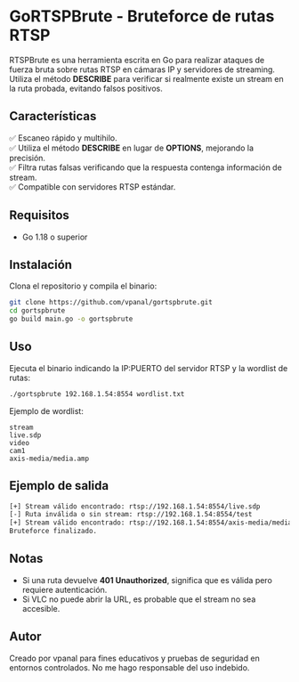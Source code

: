 # GoRTSPBrute - Bruteforce de rutas RTSP

RTSPBrute es una herramienta escrita en Go para realizar ataques de fuerza bruta sobre rutas RTSP en cámaras IP y servidores de streaming. Utiliza el método **DESCRIBE** para verificar si realmente existe un stream en la ruta probada, evitando falsos positivos.

## Características
✅ Escaneo rápido y multihilo.  
✅ Utiliza el método **DESCRIBE** en lugar de **OPTIONS**, mejorando la precisión.  
✅ Filtra rutas falsas verificando que la respuesta contenga información de stream.  
✅ Compatible con servidores RTSP estándar.

## Requisitos
- Go 1.18 o superior

## Instalación
Clona el repositorio y compila el binario:
```bash
git clone https://github.com/vpanal/gortspbrute.git
cd gortspbrute
go build main.go -o gortspbrute
```

## Uso
Ejecuta el binario indicando la IP:PUERTO del servidor RTSP y la wordlist de rutas:
```bash
./gortspbrute 192.168.1.54:8554 wordlist.txt
```

Ejemplo de wordlist:
```
stream
live.sdp
video
cam1
axis-media/media.amp
```

## Ejemplo de salida
```bash
[+] Stream válido encontrado: rtsp://192.168.1.54:8554/live.sdp
[-] Ruta inválida o sin stream: rtsp://192.168.1.54:8554/test
[+] Stream válido encontrado: rtsp://192.168.1.54:8554/axis-media/media.amp
Bruteforce finalizado.
```

## Notas
- Si una ruta devuelve **401 Unauthorized**, significa que es válida pero requiere autenticación.
- Si VLC no puede abrir la URL, es probable que el stream no sea accesible.

## Autor
Creado por vpanal para fines educativos y pruebas de seguridad en entornos controlados. No me hago responsable del uso indebido.

